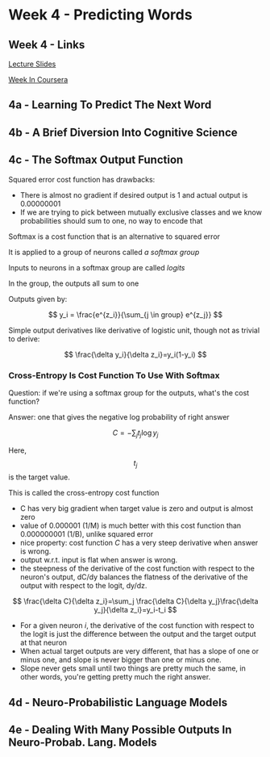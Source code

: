 # Week 4 - Predicting Words

## Week 4 - Links

[Lecture Slides](https://d18ky98rnyall9.cloudfront.net/_4bd9216688e0605b8e05f5533577b3b8_lec4.pdf?Expires=1491955200&Signature=YYhlbLG4XsdPuiceHDrXNMJfTdzGApJK11GhS1Tkbq1nIvVv~0G4ZVtvnfSE-LfAOBmQ0R29P8zJt7qpxY5OdRv7ynlO~sht6h~Ah5uz7PwIcwXYNRURkfC1~zKlZsBLh2v~K7Iu8-joqGmdVtlg-5YwCF7-n4cchMtVOexxBWU_&Key-Pair-Id=APKAJLTNE6QMUY6HBC5A)

[Week In Coursera](https://www.coursera.org/learn/neural-networks/lecture/68Koq/another-diversion-the-softmax-output-function-7-min)

## 4a - Learning To Predict The Next Word

## 4b - A Brief Diversion Into Cognitive Science

## 4c - The Softmax Output Function

Squared error cost function has drawbacks:

* There is almost no gradient if desired output is 1 and actual output is 0.00000001
* If we are trying to pick between mutually exclusive classes and we know probabilities should sum to one, no way to encode that

Softmax is a cost function that is an alternative to squared error

It is applied to a group of neurons called _a softmax group_

Inputs to neurons in a softmax group are called _logits_

In the group, the outputs all sum to one

Outputs given by:


$$
y_i = \frac{e^{z_i}}{\sum_{j \in group} e^{z_j}}
$$


Simple output derivatives like derivative of logistic unit, though not as trivial to derive:


$$
\frac{\delta y_i}{\delta z_i}=y_i(1-y_i)
$$


### Cross-Entropy Is Cost Function To Use With Softmax

Question: if we're using a softmax group for the outputs, what's the cost function?

Answer: one that gives the negative log probability of right answer


$$
C=-\sum_{j} t_j \log{y_j}
$$


Here, $$t_j$$ is the target value.

This is called the cross-entropy cost function

* C has very big gradient when target value is zero and output is almost zero
* value of 0.000001 \(1/M\) is much better with this cost function than 0.000000001 \(1/B\), unlike squared error
* nice property: cost function _C_ has a very steep derivative when answer is wrong. 
* output w.r.t. input is flat when answer is wrong. 
* the steepness of the derivative of the cost function with respect to the neuron's output, dC/dy balances the flatness of the derivative of the output with respect to the logit, dy/dz.


$$
\frac{\delta C}{\delta z_i}=\sum_j \frac{\delta C}{\delta y_j}\frac{\delta y_j}{\delta z_i}=y_i-t_i
$$


* For a given neuron _i_, the derivative of the cost function with respect to the logit is just the difference between the output and the target output at that neuron
* When actual target outputs are very different, that has a slope of one or minus one, and slope is never bigger than one or minus one. 
* Slope never gets small until two things are pretty much the same, in other words, you're getting pretty much the right answer.

## 4d - Neuro-Probabilistic Language Models

## 4e - Dealing With Many Possible Outputs In Neuro-Probab. Lang. Models



